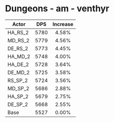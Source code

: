 # Dungeons - am - venthyr
| Actor | DPS | Increase |
|---|:---:|:---:|
|HA_RS_2|5780|4.58%|
|MD_RS_2|5779|4.56%|
|DE_RS_2|5773|4.45%|
|HA_MD_2|5748|4.00%|
|HA_DE_2|5728|3.64%|
|DE_MD_2|5725|3.58%|
|RS_SP_2|5724|3.56%|
|MD_SP_2|5686|2.88%|
|HA_SP_2|5679|2.75%|
|DE_SP_2|5668|2.55%|
|Base|5527|0.00%|
